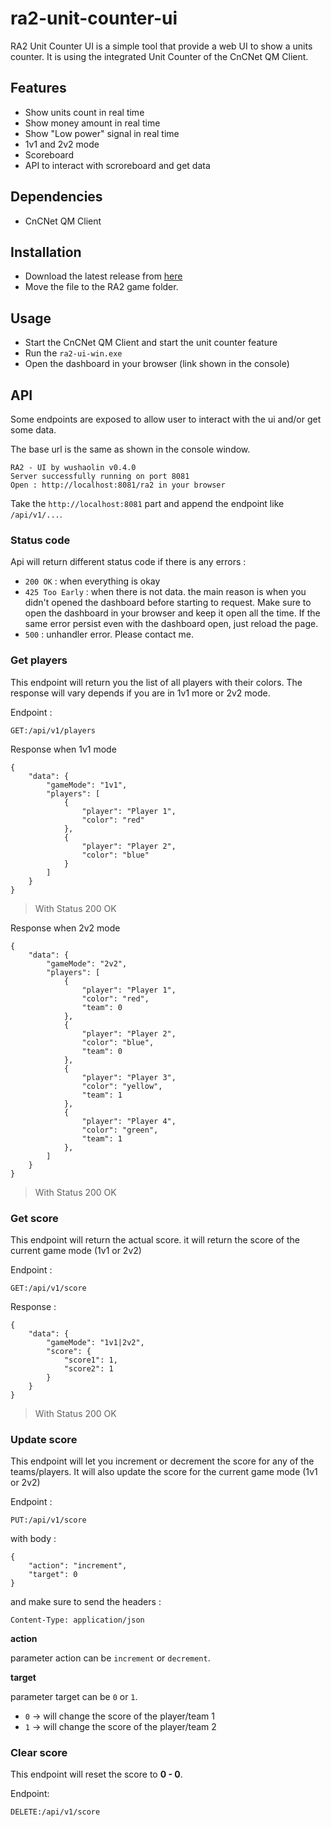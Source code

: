 ﻿# ra2-unit-counter-ui

RA2 Unit Counter UI is a simple tool that provide a web UI to show a units counter. 
It is using the integrated Unit Counter of the CnCNet QM Client.

## Features

- Show units count in real time
- Show money amount in real time
- Show "Low power" signal in real time
- 1v1 and 2v2 mode
- Scoreboard
- API to interact with scroreboard and get data

## Dependencies

- CnCNet QM Client

## Installation

- Download the latest release from [here](https://github.com/rohsyl/ra2-unit-counter-ui/releases/latest/download/ra2-ui-win.exe)
- Move the file to the RA2 game folder.

## Usage

- Start the CnCNet QM Client and start the unit counter feature
- Run the `ra2-ui-win.exe`
- Open the dashboard in your browser (link shown in the console)

## API

Some endpoints are exposed to allow user to interact with the ui and/or get some data.

The base url is the same as shown in the console window.
```
RA2 - UI by wushaolin v0.4.0
Server successfully running on port 8081
Open : http://localhost:8081/ra2 in your browser
```

Take the `http://localhost:8081` part and append the endpoint like `/api/v1/...`.

### Status code

Api will return different status code if there is any errors :
- `200 OK` : when everything is okay
- `425 Too Early` : when there is not data. the main reason is when you didn't opened the dashboard before starting to request. Make sure to open the dashboard in your browser and keep it open all the time. If the same error persist even with the dashboard open, just reload the page.
- `500` : unhandler error. Please contact me.

### Get players

This endpoint will return you the list of all players with their colors. The response will vary depends if you are in 1v1 more or 
2v2 mode.

Endpoint :
```
GET:/api/v1/players
```

Response when 1v1 mode
```
{
    "data": {
        "gameMode": "1v1",
        "players": [
            {
                "player": "Player 1",
                "color": "red"
            },
            {
                "player": "Player 2",
                "color": "blue"
            }
        ]
    }
}
```
> With Status 200 OK

Response when 2v2 mode
```
{
    "data": {
        "gameMode": "2v2",
        "players": [
            {
                "player": "Player 1",
                "color": "red",
                "team": 0
            },
            {
                "player": "Player 2",
                "color": "blue",
                "team": 0
            },
            {
                "player": "Player 3",
                "color": "yellow",
                "team": 1
            },
            {
                "player": "Player 4",
                "color": "green",
                "team": 1
            },
        ]
    }
}
```
> With Status 200 OK



### Get score

This endpoint will return the actual score. it will return the score of the current game mode (1v1 or 2v2)

Endpoint :
```
GET:/api/v1/score
```

Response :
```
{
    "data": {
        "gameMode": "1v1|2v2",
        "score": {
            "score1": 1,
            "score2": 1
        }
    }
}
```
> With Status 200 OK

### Update score

This endpoint will let you increment or decrement the score for any of the teams/players. It will also update the score for the current game mode (1v1 or 2v2)

Endpoint :
```
PUT:/api/v1/score
```

with body : 
```
{
    "action": "increment",
    "target": 0
}
```

and make sure to send the headers :
```
Content-Type: application/json
```

**action**

parameter action can be `increment` or `decrement`.

**target**

parameter target can be `0` or `1`.
- `0` -> will change the score of the player/team 1
- `1` -> will change the score of the player/team 2

### Clear score

This endpoint will reset the score to **0 - 0**.

Endpoint: 
```
DELETE:/api/v1/score
```

